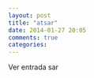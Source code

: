 ```yaml
---
layout: post
title: "atsar"
date: 2014-01-27 20:05
comments: true
categories: 
---
```

Ver entrada sar

